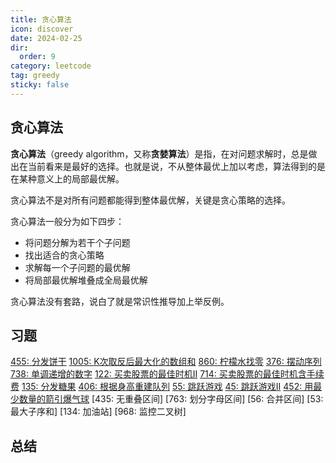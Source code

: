 ```yaml
---
title: 贪心算法
icon: discover
date: 2024-02-25
dir:
  order: 9
category: leetcode
tag: greedy
sticky: false
---
```


## 贪心算法
**贪心算法**（greedy algorithm，又称**贪婪算法**）是指，在对问题求解时，总是做出在当前看来是最好的选择。也就是说，不从整体最优上加以考虑，算法得到的是在某种意义上的局部最优解。

贪心算法不是对所有问题都能得到整体最优解，关键是贪心策略的选择。

贪心算法一般分为如下四步：
- 将问题分解为若干个子问题
- 找出适合的贪心策略
- 求解每一个子问题的最优解
- 将局部最优解堆叠成全局最优解

贪心算法没有套路，说白了就是常识性推导加上举反例。

## 习题
[455: 分发饼干](455_assign_cookies.md)
[1005: K次取反后最大化的数组和](1005_maximize_sum_of_array_after_k_negations.md)
[860: 柠檬水找零](860_lemonade_change.md)
[376: 摆动序列](376_wiggle_subsequence.md)
[738: 单调递增的数字](738_monotone_increasing_digits.md)
[122: 买卖股票的最佳时机II](122_best_time_to_buy_and_sell_stock_ii.md)
[714: 买卖股票的最佳时机含手续费](714_best_time_to_buy_and_sell_stock_with_transaction_fee.md)
[135: 分发糖果](135_candy.md)
[406: 根据身高重建队列](406_queue_reconstruction_by_height.md)
[55: 跳跃游戏](55_jump_game.md)
[45: 跳跃游戏II](45_jump_game_ii.md)
[452: 用最少数量的箭引爆气球](452_minimum_number_of_arrows_to_burst_balloons.md)
[435: 无重叠区间]
[763: 划分字母区间]
[56: 合并区间]
[53: 最大子序和]
[134: 加油站]
[968: 监控二叉树]

## 总结